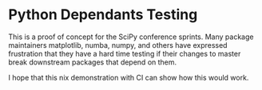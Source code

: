 # Python Dependants Testing

This is a proof of concept for the SciPy conference sprints. Many
package maintainers matplotlib, numba, numpy, and others have
expressed frustration that they have a hard time testing if their
changes to master break downstream packages that depend on them.

I hope that this nix demonstration with CI can show how this would work.
